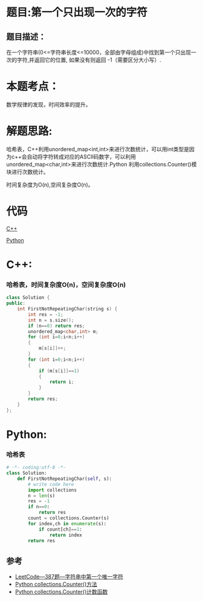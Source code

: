 # 题目:第一个只出现一次的字符
## 题目描述：
在一个字符串(0<=字符串长度<=10000，全部由字母组成)中找到第一个只出现一次的字符,并返回它的位置, 如果没有则返回 -1（需要区分大小写）.

# 本题考点：
  
  数学规律的发现，时间效率的提升。
  
# 解题思路:
  哈希表，C++利用unordered_map<int,int>来进行次数统计，可以用int类型是因为c++会自动将字符转成对应的ASCII码数字，可以利用unordered_map<char,int>来进行次数统计.Python 利用collections.Counter()模块进行次数统计。
  
  时间复杂度为O(n),空间复杂度O(n)。
  
 
  
# 代码

[C++](./FirstNotRepeatingChar.cpp)

[Python](./FirstNotRepeatingChar.py)

# C++: 
### 哈希表，时间复杂度O(n)，空间复杂度O(n)
```c++
class Solution {
public:
    int FirstNotRepeatingChar(string s) {
        int res = -1;
        int n = s.size();
        if (n==0) return res;
        unordered_map<char,int> m;
        for (int i=0;i<n;i++)
        {
            m[s[i]]++;
        }
        for (int i=0;i<n;i++) 
        {
            if (m[s[i]]==1)
            {
                return i;
            }
        }
        return res;
    }
};
```
# Python:
### 哈希表
```python
# -*- coding:utf-8 -*-
class Solution:
    def FirstNotRepeatingChar(self, s):
        # write code here
        import collections
        n = len(s)
        res = -1
        if n==0:
            return res
        count = collections.Counter(s)
        for index,ch in enumerate(s):
            if count[ch]==1:
                return index
        return res
```
## 参考
  -  [LeetCode—387题—字符串中第一个唯一字符](https://github.com/bryceustc/LeetCode_Note/blob/master/cpp/Number-Of-Digit-One/README.md)
  -  [Python collections.Counter()方法](https://docs.python.org/zh-cn/3/library/collections.html)
  -  [Python collections.Counter()计数函数](https://blog.csdn.net/u014755493/article/details/69812244)


